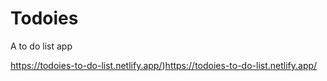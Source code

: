 # Todoies
A to do list app

https://todoies-to-do-list.netlify.app/)https://todoies-to-do-list.netlify.app/
